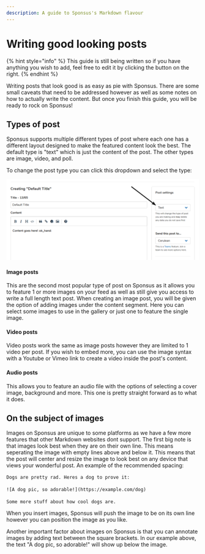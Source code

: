 ```yaml
---
description: A guide to Sponsus's Markdown flavour
---
```


# Writing good looking posts

{% hint style="info" %}
This guide is still being written so if you have anything you wish to add, feel free to edit it by clicking the button on the right.
{% endhint %}

Writing posts that look good is as easy as pie with Sponsus. There are some small caveats that need to be addressed however as well as some notes on how to actually write the content. But once you finish this guide, you will be ready to rock on Sponsus!

## Types of post

Sponsus supports multiple different types of post where each one has a different layout designed to make the featured content look the best. The default type is "text" which is just the content of the post. The other types are image, video, and poll.

To change the post type you can click this dropdown and select the type:

![](../.gitbook/assets/firefox_1tsb96v9r8.png)

#### Image posts

This are the second most popular type of post on Sponsus as it allows you to feature 1 or more images on your feed as well as still give you access to write a full length text post. When creating an image post, you will be given the option of adding images under the content segment. Here you can select some images to use in the gallery or just one to feature the single image.

#### Video posts

Video posts work the same as image posts however they are limited to 1 video per post. If you wish to embed more, you can use the image syntax with a Youtube or Vimeo link to create a video inside the post's content.

#### Audio posts

This allows you to feature an audio file with the options of selecting a cover image, background and more. This one is pretty straight forward as to what it does.

## On the subject of images

Images on Sponsus are unique to some platforms as we have a few more features that other Markdown websites dont support. The first big note is that images look best when they are on their own line. This means seperating the image with empty lines above and below it. This means that the post will center and resize the image to look best on any device that views your wonderful post. An example of the recommended spacing:

```text
Dogs are pretty rad. Heres a dog to prove it:

![A dog pic, so adorable!](https://example.com/dog)

Some more stuff about how cool dogs are.
```

When you insert images, Sponsus will push the image to be on its own line however you can position the image as you like.

Another important factor about images on Sponsus is that you can annotate images by adding text between the square brackets. In our example above, the text "A dog pic, so adorable!" will show up below the image.

